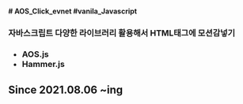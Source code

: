 <h4># AOS_Click_evnet #vanila_Javascript</h4>
<h3>자바스크립트 다양한 라이브러리 활용해서 HTML태그에 모션감넣기<h3>
<ul>
    <li>AOS.js</li>
    <li>Hammer.js</li>
    
</ul>
<h2>Since 2021.08.06 ~ing</h2>
